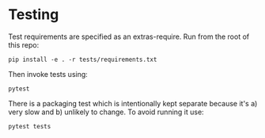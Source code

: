 # Testing

Test requirements are specified as an extras-require.
Run from the root of this repo:

```shell
pip install -e . -r tests/requirements.txt
```

Then invoke tests using:

```shell
pytest
```

There is a packaging test which is intentionally kept separate because it's
a) very slow and b) unlikely to change.
To avoid running it use:

```shell
pytest tests
```

